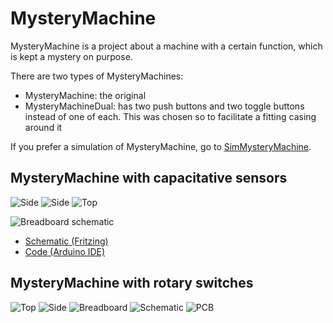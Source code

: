 # MysteryMachine

MysteryMachine is a project about a machine with a certain function, which is kept a mystery on purpose.

There are two types of MysteryMachines:
 * MysteryMachine: the original
 * MysteryMachineDual: has two push buttons and two toggle buttons instead of one of each. This was chosen so to facilitate a fitting casing around it

If you prefer a simulation of MysteryMachine, go to [SimMysteryMachine](http://richelbilderbeek.nl/ToolSimMysteryMachine.htm).

## MysteryMachine with capacitative sensors

![Side](CapacitiveSensors/MysteryMachine1.jpg)
![Side](CapacitiveSensors/MysteryMachine2.jpg)
![Top](CapacitiveSensors/MysteryMachine3.jpg)

![Breadboard schematic](CapacitiveSensors/MysteryMachineBreadboard.png)

* [Schematic (Fritzing)](CapacitiveSensors/MysteryMachine.fzz)
* [Code (Arduino IDE)](CapacitiveSensors/MysteryMachine/MysteryMachine.ino)

## MysteryMachine with rotary switches

![Top](RotarySwitches/MysteryMachineTop_1_0.jpg)
![Side](RotarySwitches/MysteryMachineSide_1_0.jpg)
![Breadboard](RotarySwitches/MysteryMachineBreadboard_1_0.png)
![Schematic](RotarySwitches/MysteryMachineSchematic_1_0.png)
![PCB](RotarySwitches/MysteryMachinePcb_1_0.png)
